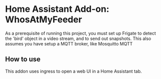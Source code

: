 # Home Assistant Add-on: WhosAtMyFeeder

As a prerequisite of running this project, you must set up Frigate to detect the 'bird' object in a video stream, and to send out snapshots. This also assumes you have setup a MQTT broker, like Mosquitto MQTT

## How to use

This addon uses ingress to open a web UI in a Home Assistant tab.
